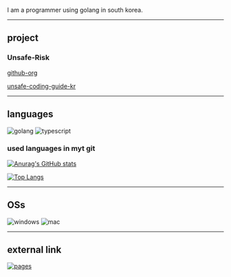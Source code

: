 I am a programmer using golang in south korea.

---

## project

### Unsafe-Risk

[github-org](https://github.com/unsafe-risk)

[unsafe-coding-guide-kr](https://unsafe.v8.run)

---

## languages

![golang](https://img.shields.io/badge/-Go-eaeff9?style=flat&logo=GO)
![typescript](https://img.shields.io/badge/-Typescript-eaeff9?style=flat&logo=TYPESCRIPT)

### used languages in myt git

[![Anurag's GitHub stats](https://github-readme-stats-bztztxird-snowmeraks-projects.vercel.app/api?username=snowmerak)](https://github.com/anuraghazra/github-readme-stats)

[![Top Langs](https://github-readme-stats-bztztxird-snowmeraks-projects.vercel.app/api/top-langs/?username=snowmerak)](https://github.com/anuraghazra/github-readme-stats)

---

## OSs

![windows](https://img.shields.io/badge/Windows-eaeff9?style=flat&logo=WINDOWS)
![mac](https://img.shields.io/badge/macOS-eaeff9?style=flat&logo=MAC)

---

## external link

[![pages](https://img.shields.io/badge/Pages-eaeff9?style=flat&logo=CloudFlare)](https://snowmerak.pages.dev)
